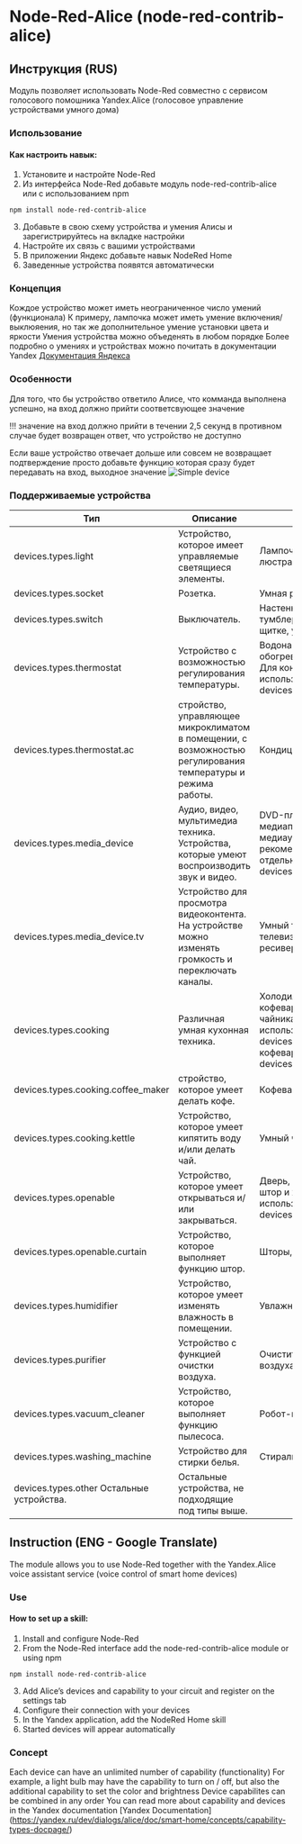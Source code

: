 # Node-Red-Alice (node-red-contrib-alice)

## Инструкция (RUS)
Модуль позволяет использовать Node-Red совместно с сервисом голосового помошника Yandex.Alice (голосовое управление устройствами умного дома)

### Использование 
#### Как настроить навык:
1. Установите и настройте Node-Red
2. Из интерфейса Node-Red добавьте модуль node-red-contrib-alice или с использованием npm
```
npm install node-red-contrib-alice
```
3. Добавьте в свою схему устройства и умения Алисы и зарегистрируйтесь на вкладке настройки 
4. Настройте их связь с вашими устройствами
5. В приложении Яндекс добавьте навык NodeRed Home
6. Заведенные устройства появятся автоматически

### Концепция
Кождое устройство может иметь неограниченное число умений (функционала)
К примеру, лампочка может иметь умение включения/выклюяения, но так же дополнительное умение установки цвета и яркости 
Умения устройства можно объеденять в любом порядке 
Более подробно о умениях и устройствах можно почитать в документации Yandex [Документация Яндекса](https://yandex.ru/dev/dialogs/alice/doc/smart-home/concepts/capability-types-docpage/)

### Особенности
Для того, что бы устройство ответило Алисе, что комманда выполнена успешно, на вход должно прийти соответсвующее значение

!!! значение на вход должно прийти в течении 2,5 секунд в противном случае будет возвращен ответ, что устройство не доступно 

Если ваше устройство отвечает дольше или совсем не возвращает подтверждение просто добавьте функцию которая сразу будет передавать на вход, выходное значение 
![Simple device](https://github.com/efa2000/node-red-contrib-alice/blob/master/img/siple_dev.PNG?raw=true)

### Поддерживаемые устройства
Тип	| Описание | Пример устройства
---|---|---
devices.types.light	| Устройство, которое имеет управляемые светящиеся элементы. | Лампочка, светильник, ночник, люстра.
devices.types.socket | Розетка. | Умная розетка.
devices.types.switch | Выключатель. | Настенный выключатель света, тумблер, автомат в электрическом щитке, умное реле.
devices.types.thermostat | Устройство с возможностью регулирования температуры. | Водонагреватель, теплый пол, обогреватель, электровентилятор. Для кондиционера рекомендуется использовать отдельный тип devices.types.thermostat.ac.
devices.types.thermostat.ac | стройство, управляющее микроклиматом в помещении, с возможностью регулирования температуры и режима работы. | Кондиционер.
devices.types.media_device | Аудио, видео, мультимедиа техника. Устройства, которые умеют воспроизводить звук и видео. | DVD-плеер, ресивер, медиаприставка и другие медиаустройства. Для телевизора рекомендуется использовать отдельный тип devices.types.media_device.tv.
devices.types.media_device.tv | Устройство для просмотра видеоконтента. На устройстве можно изменять громкость и переключать каналы. | Умный телевизор, ИК-пульт от телевизора, медиа-приставка, ресивер.
devices.types.cooking | Различная умная кухонная техника. | Холодильник, духовой шкаф, кофеварка, мультиварка. Для чайника рекомендуется использовать отдельный тип devices.types.cooking.kettle, для кофеварки — devices.types.cooking.coffee_maker.
devices.types.cooking.coffee_maker	| стройство, которое умеет делать кофе. | Кофеварка, кофемашина.
devices.types.cooking.kettle | Устройство, которое умеет кипятить воду и/или делать чай. | Умный чайник, термопот.
devices.types.openable | Устройство, которое умеет открываться и/или закрываться. | Дверь, ворота, окно, ставни. Для штор и жалюзи рекомендуется использовать отдельный тип devices.types.openable.curtain.
devices.types.openable.curtain | Устройство, которое выполняет функцию штор. | Шторы, жалюзи.
devices.types.humidifier | Устройство, которое умеет изменять влажность в помещении. | Увлажнитель воздуха.
devices.types.purifier | Устройство с функцией очистки воздуха. | Очиститель воздуха, мойка воздуха.
devices.types.vacuum_cleaner | Устройство, которое выполняет функцию пылесоса. | Робот-пылесос.
devices.types.washing_machine | Устройство для стирки белья. | Стиральная машина.
devices.types.other	Остальные устройства. | Остальные устройства, не подходящие под типы выше. | 

## Instruction (ENG - Google Translate)
The module allows you to use Node-Red together with the Yandex.Alice voice assistant service (voice control of smart home devices)

### Use
#### How to set up a skill:
1. Install and configure Node-Red
2. From the Node-Red interface add the node-red-contrib-alice module or using npm
```
npm install node-red-contrib-alice
```
3. Add Alice’s devices and capability to your circuit and register on the settings tab
4. Configure their connection with your devices
5. In the Yandex application, add the NodeRed Home skill
6. Started devices will appear automatically

### Concept
Each device can have an unlimited number of capability (functionality)
For example, a light bulb may have the capability to turn on / off, but also the additional capability to set the color and brightness
Device capabilites can be combined in any order
You can read more about capability and devices in the Yandex documentation [Yandex Documentation] (https://yandex.ru/dev/dialogs/alice/doc/smart-home/concepts/capability-types-docpage/)
